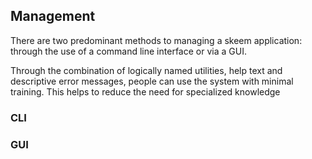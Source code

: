 ## Management

There are two predominant methods to managing a skeem application: through the use of a command line interface or via a GUI.

Through the combination of logically named utilities, help text and descriptive error messages, people can use the system with minimal training. This helps to reduce the need for specialized knowledge

<!-- The first step in using skeem is to initialize a project. The easiest way to do this is to use Skeems command line interface (CLI). The CLI has a lot of functionality to help you manage your database and configure your application, see (#CLI). To initialize the project simply run the command `skeem init myProject`. This will create all the necessary files and folders in the current directory for an application named "myProject". The next step would be to create a model. -->

### CLI

### GUI
